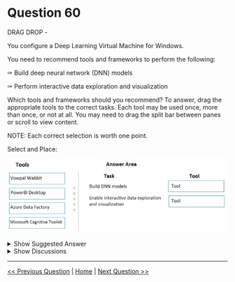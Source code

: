 # Question 60

DRAG DROP -

You configure a Deep Learning Virtual Machine for Windows.

You need to recommend tools and frameworks to perform the following:

✑ Build deep neural network (DNN) models

✑ Perform interactive data exploration and visualization

Which tools and frameworks should you recommend? To answer, drag the appropriate tools to the correct tasks. Each tool may be used once, more than once, or not at all. You may need to drag the split bar between panes or scroll to view content.

NOTE: Each correct selection is worth one point.

Select and Place:

![Question Image](../images/q60_q_0006700003.png)

<details>
  <summary>Show Suggested Answer</summary>

<img src="../images/q60_ans_0_image597.png" alt="Answer Image"><br>

</details>

<details>
  <summary>Show Discussions</summary>

<blockquote><p><strong>jameswoo</strong> <code>(Sat 14 Nov 2020 16:31)</code> - <em>Upvotes: 35</em></p><p>I think it should be Microsoft Cognitive Kit for DNN.</p></blockquote>
<blockquote><p><strong>sakshi239</strong> <code>(Mon 16 Nov 2020 07:24)</code> - <em>Upvotes: 10</em></p><p>It should be Microsoft Cognitive Kit. Vowpal Wabbit is for Machine Learning.</p></blockquote>
<blockquote><p><strong>NullVoider_0</strong> <code>(Wed 12 Jun 2024 09:34)</code> - <em>Upvotes: 2</em></p><p>For building DNN models we should use Microsoft Cognitive tool kit, not Vowpal Wabbit.
Vowpal Wabbit: While it&#x27;s a fast machine learning system, it&#x27;s more focused on online learning scenarios and may not be as comprehensive as CNTK for building complex DNN models.</p></blockquote>
<blockquote><p><strong>phdykd</strong> <code>(Wed 02 Aug 2023 03:41)</code> - <em>Upvotes: 5</em></p><p>For building deep neural network (DNN) models:

Microsoft Cognitive Toolkit (CNTK)
For interactive data exploration and visualization:

PowerBI Desktop</p></blockquote>

<blockquote><p><strong>phydev</strong> <code>(Sat 20 Jan 2024 09:05)</code> - <em>Upvotes: 1</em></p><p>Yes, ChatGPT agrees.</p></blockquote>
<blockquote><p><strong>JTWang</strong> <code>(Fri 30 Sep 2022 06:17)</code> - <em>Upvotes: 3</em></p><p>CNTK allows the user to easily realize and combine popular model types such as feed-forward DNNs, convolutional neural networks (CNNs) and recurrent neural networks (RNNs/LSTMs). CNTK implements stochastic gradient descent (SGD, error backpropagation) learning with automatic differentiation and parallelization across multiple GPUs and servers
https://docs.microsoft.com/en-us/cognitive-toolkit/</p></blockquote>
<blockquote><p><strong>ashii007</strong> <code>(Sat 25 Jun 2022 20:44)</code> - <em>Upvotes: 3</em></p><p>this question is based on outdated topic. Cognitive toolkit is being retired and DSVMs are recommended way to go.</p></blockquote>
<blockquote><p><strong>RyanTsai</strong> <code>(Tue 22 Mar 2022 02:17)</code> - <em>Upvotes: 3</em></p><p>agree: Microsoft Conginitive Kit</p></blockquote>
<blockquote><p><strong>viplov</strong> <code>(Thu 14 Jul 2022 03:58)</code> - <em>Upvotes: 3</em></p><p>abe chup saale</p></blockquote>
<blockquote><p><strong>Akki0120</strong> <code>(Tue 04 Jan 2022 17:04)</code> - <em>Upvotes: 3</em></p><p>If anyone wants all questions ping me 9403778084</p></blockquote>
<blockquote><p><strong>azurecert2021</strong> <code>(Fri 24 Dec 2021 15:08)</code> - <em>Upvotes: 2</em></p><p>yes Microsoft Cognitive TooKit for DNN.</p></blockquote>
<blockquote><p><strong>sayak17</strong> <code>(Tue 08 Jun 2021 14:50)</code> - <em>Upvotes: 6</em></p><p>I will go with microsoft cognitive toolkit for DNN https://docs.microsoft.com/en-us/cognitive-toolkit/examples#c-examples</p></blockquote>
<blockquote><p><strong>ARC</strong> <code>(Tue 02 Mar 2021 12:58)</code> - <em>Upvotes: 2</em></p><p>Microsoft Conginitive Kit fits better for DNN</p></blockquote>
<blockquote><p><strong>amigi</strong> <code>(Fri 26 Feb 2021 09:03)</code> - <em>Upvotes: 1</em></p><p>Vowpal Wabbit can also be used for Neural Networks: https://stackoverflow.com/questions/33441183/vowpal-wabbit-input-of-neural-network
But it seems that only for nn with 1 hidden layer</p></blockquote>
<blockquote><p><strong>jkuz</strong> <code>(Sun 31 Jan 2021 11:47)</code> - <em>Upvotes: 3</em></p><p>https://docs.microsoft.com/en-us/cognitive-toolkit/
&quot;CNTK allows the user to easily realize and combine popular model types such as feed-forward DNNs, &quot;</p></blockquote>
<blockquote><p><strong>Parzival</strong> <code>(Tue 09 Mar 2021 22:52)</code> - <em>Upvotes: 1</em></p><p>I just also that.</p></blockquote>
<blockquote><p><strong>kukushka</strong> <code>(Wed 23 Dec 2020 10:33)</code> - <em>Upvotes: 3</em></p><p>The link is wrong here is correct one - https://docs.microsoft.com/en-us/azure/machine-learning/studio-module-reference/train-vowpal-wabbit-version-8-model</p></blockquote>

</details>

---

[<< Previous Question](question_59.md) | [Home](../index.md) | [Next Question >>](question_61.md)
